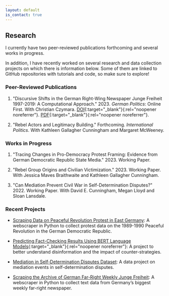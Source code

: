 ```yaml
---
layout: default
is_contact: true
---
```


## Research

I currently have two peer-reviewed publications forthcoming and several works in progress. 

In addition, I have recently worked on several research and data collection projects on which there is information below. Some of them are linked to GitHub repositories with tutorials and code, so make sure to explore!

### Peer-Reviewed Publications

1. "Discursive Shifts in the German Right-Wing Newspaper Junge Freiheit 1997-2019: A Computational Approach." 2023. *German Politics*: Online First. With Christian Czymara. [DOI](https://doi.org/10.1080/09644008.2023.2231353){:target="_blank"}{:rel="noopener noreferrer"}. [PDF](https://leo-bauer.com/pdfs/discursive_shifts2023.pdf){:target="_blank"}{:rel="noopener noreferrer"}.

2. "Rebel Actors and Legitimacy Building." Forthcoming. *International Politics*. With Kathleen Gallagher Cunningham and Margaret McWeeney. 

### Works in Progress

1. "Tracing Changes in Pro-Democracy Protest Framing: Evidence from German Democratic Republic State Media." 2023. Working Paper. 

2. "Rebel Group Origins and Civilian Victimization." 2023. Working Paper. With Jessica Maves Braithwaite and Kathleen Gallagher Cunningham.

3. "Can Mediation Prevent Civil War in Self-Determination Disputes?" 2022. Working Paper. With David E. Cunningham, Megan Lloyd and Sloan Lansdale.

### Recent Projects

* [Scraping Data on Peaceful Revolution Protest in East Germany](/protest): A webscraper in Python to collect protest data on the 1989-1990 Peaceful Revolution in the German Democratic Republic.

* [Predicting Fact-Checking Results Using BERT Language Models](https://ilcss.umd.edu/political-communication/){:target="_blank"}{:rel="noopener noreferrer"}: A project to better understand disinformation and the impact of counter-strategies.

* [Mediation in Self-Determination Disputes Dataset](/mediation): A data project on mediation events in self-determination disputes.

* [Scraping the Archive of German Far-Right Weekly Junge Freiheit](/jf): A webscraper in Python to collect text data from Germany’s biggest weekly far-right newspaper.
